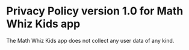 # Privacy Policy version 1.0 for Math Whiz Kids app

The Math Whiz Kids app does not collect any user data of any kind.
